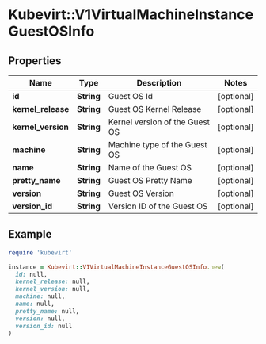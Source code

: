 # Kubevirt::V1VirtualMachineInstanceGuestOSInfo

## Properties

| Name | Type | Description | Notes |
| ---- | ---- | ----------- | ----- |
| **id** | **String** | Guest OS Id | [optional] |
| **kernel_release** | **String** | Guest OS Kernel Release | [optional] |
| **kernel_version** | **String** | Kernel version of the Guest OS | [optional] |
| **machine** | **String** | Machine type of the Guest OS | [optional] |
| **name** | **String** | Name of the Guest OS | [optional] |
| **pretty_name** | **String** | Guest OS Pretty Name | [optional] |
| **version** | **String** | Guest OS Version | [optional] |
| **version_id** | **String** | Version ID of the Guest OS | [optional] |

## Example

```ruby
require 'kubevirt'

instance = Kubevirt::V1VirtualMachineInstanceGuestOSInfo.new(
  id: null,
  kernel_release: null,
  kernel_version: null,
  machine: null,
  name: null,
  pretty_name: null,
  version: null,
  version_id: null
)
```

